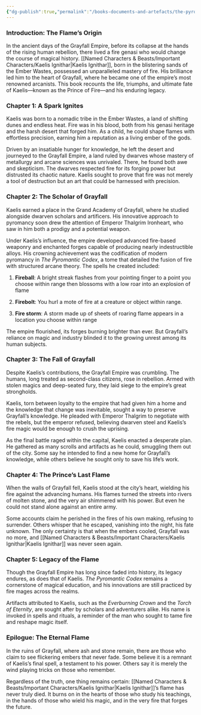 ```yaml
---
{"dg-publish":true,"permalink":"/books-documents-and-artefacts/the-pyromancer-s-legacy-the-chronicles-of-kaelis-ignithar/","updated":"2025-04-21T17:16:58.240+01:00"}
---
```


### Introduction: The Flame’s Origin

In the ancient days of the Grayfall Empire, before its collapse at the hands of the rising human rebellion, there lived a fire genasi who would change the course of magical history. [[Named Characters & Beasts/Important Characters/Kaelis Ignithar\|Kaelis Ignithar]], born in the blistering sands of the Ember Wastes, possessed an unparalleled mastery of fire. His brilliance led him to the heart of Grayfall, where he became one of the empire’s most renowned arcanists. This book recounts the life, triumphs, and ultimate fate of Kaelis—known as the Prince of Fire—and his enduring legacy.

### Chapter 1: A Spark Ignites

Kaelis was born to a nomadic tribe in the Ember Wastes, a land of shifting dunes and endless heat. Fire was in his blood, both from his genasi heritage and the harsh desert that forged him. As a child, he could shape flames with effortless precision, earning him a reputation as a living ember of the gods.

Driven by an insatiable hunger for knowledge, he left the desert and journeyed to the Grayfall Empire, a land ruled by dwarves whose mastery of metallurgy and arcane sciences was unrivaled. There, he found both awe and skepticism. The dwarves respected fire for its forging power but distrusted its chaotic nature. Kaelis sought to prove that fire was not merely a tool of destruction but an art that could be harnessed with precision.

### Chapter 2: The Scholar of Grayfall

Kaelis earned a place in the Grand Academy of Grayfall, where he studied alongside dwarven scholars and artificers. His innovative approach to pyromancy soon drew the attention of Emperor Thalgrim Ironheart, who saw in him both a prodigy and a potential weapon.

Under Kaelis’s influence, the empire developed advanced fire-based weaponry and enchanted forges capable of producing nearly indestructible alloys. His crowning achievement was the codification of modern pyromancy in _The Pyromantic Codex_, a tome that detailed the fusion of fire with structured arcane theory. The spells he created included:

1. **Fireball**: A bright streak flashes from your pointing finger to a point you choose within range then blossoms with a low roar into an explosion of flame

2. **Firebolt**: You hurl a mote of fire at a creature or object within range.

3. **Fire storm**: A storm made up of sheets of roaring flame appears in a location you choose within range

The empire flourished, its forges burning brighter than ever. But Grayfall’s reliance on magic and industry blinded it to the growing unrest among its human subjects.

### Chapter 3: The Fall of Grayfall

Despite Kaelis’s contributions, the Grayfall Empire was crumbling. The humans, long treated as second-class citizens, rose in rebellion. Armed with stolen magics and deep-seated fury, they laid siege to the empire’s great strongholds.

Kaelis, torn between loyalty to the empire that had given him a home and the knowledge that change was inevitable, sought a way to preserve Grayfall’s knowledge. He pleaded with Emperor Thalgrim to negotiate with the rebels, but the emperor refused, believing dwarven steel and Kaelis’s fire magic would be enough to crush the uprising.

As the final battle raged within the capital, Kaelis enacted a desperate plan. He gathered as many scrolls and artifacts as he could, smuggling them out of the city. Some say he intended to find a new home for Grayfall’s knowledge, while others believe he sought only to save his life’s work.

### Chapter 4: The Prince’s Last Flame

When the walls of Grayfall fell, Kaelis stood at the city’s heart, wielding his fire against the advancing humans. His flames turned the streets into rivers of molten stone, and the very air shimmered with his power. But even he could not stand alone against an entire army.

Some accounts claim he perished in the fires of his own making, refusing to surrender. Others whisper that he escaped, vanishing into the night, his fate unknown. The only certainty is that when the embers cooled, Grayfall was no more, and [[Named Characters & Beasts/Important Characters/Kaelis Ignithar\|Kaelis Ignithar]] was never seen again.

###  Chapter 5: Legacy of the Flame

Though the Grayfall Empire has long since faded into history, its legacy endures, as does that of Kaelis. _The Pyromantic Codex_ remains a cornerstone of magical education, and his innovations are still practiced by fire mages across the realms.

Artifacts attributed to Kaelis, such as the _Everburning Crown_ and the _Torch of Eternity_, are sought after by scholars and adventurers alike. His name is invoked in spells and rituals, a reminder of the man who sought to tame fire and reshape magic itself.

### Epilogue: The Eternal Flame

In the ruins of Grayfall, where ash and stone remain, there are those who claim to see flickering embers that never fade. Some believe it is a remnant of Kaelis’s final spell, a testament to his power. Others say it is merely the wind playing tricks on those who remember.

Regardless of the truth, one thing remains certain: [[Named Characters & Beasts/Important Characters/Kaelis Ignithar\|Kaelis Ignithar]]’s flame has never truly died. It burns on in the hearts of those who study his teachings, in the hands of those who wield his magic, and in the very fire that forges the future.
